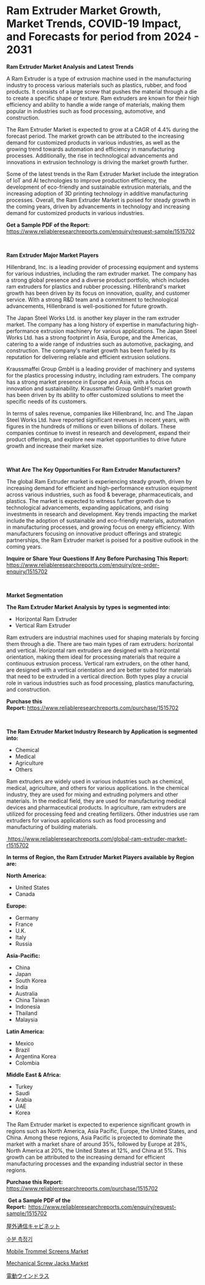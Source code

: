 <p><h1>Ram Extruder Market Growth, Market Trends, COVID-19 Impact, and Forecasts for period from 2024 - 2031</h1></p><p><strong>Ram Extruder Market Analysis and Latest Trends</strong></p>
<p><p>A Ram Extruder is a type of extrusion machine used in the manufacturing industry to process various materials such as plastics, rubber, and food products. It consists of a large screw that pushes the material through a die to create a specific shape or texture. Ram extruders are known for their high efficiency and ability to handle a wide range of materials, making them popular in industries such as food processing, automotive, and construction.</p><p>The Ram Extruder Market is expected to grow at a CAGR of 4.4% during the forecast period. The market growth can be attributed to the increasing demand for customized products in various industries, as well as the growing trend towards automation and efficiency in manufacturing processes. Additionally, the rise in technological advancements and innovations in extrusion technology is driving the market growth further.</p><p>Some of the latest trends in the Ram Extruder Market include the integration of IoT and AI technologies to improve production efficiency, the development of eco-friendly and sustainable extrusion materials, and the increasing adoption of 3D printing technology in additive manufacturing processes. Overall, the Ram Extruder Market is poised for steady growth in the coming years, driven by advancements in technology and increasing demand for customized products in various industries.</p></p>
<p><strong>Get a Sample PDF of the Report:&nbsp;</strong> <a href="https://www.reliableresearchreports.com/enquiry/request-sample/1515702">https://www.reliableresearchreports.com/enquiry/request-sample/1515702</a></p>
<p>&nbsp;</p>
<p><strong>Ram Extruder Major Market Players</strong></p>
<p><p>Hillenbrand, Inc. is a leading provider of processing equipment and systems for various industries, including the ram extruder market. The company has a strong global presence and a diverse product portfolio, which includes ram extruders for plastics and rubber processing. Hillenbrand's market growth has been driven by its focus on innovation, quality, and customer service. With a strong R&D team and a commitment to technological advancements, Hillenbrand is well-positioned for future growth.</p><p>The Japan Steel Works Ltd. is another key player in the ram extruder market. The company has a long history of expertise in manufacturing high-performance extrusion machinery for various applications. The Japan Steel Works Ltd. has a strong footprint in Asia, Europe, and the Americas, catering to a wide range of industries such as automotive, packaging, and construction. The company's market growth has been fueled by its reputation for delivering reliable and efficient extrusion solutions.</p><p>Kraussmaffei Group GmbH is a leading provider of machinery and systems for the plastics processing industry, including ram extruders. The company has a strong market presence in Europe and Asia, with a focus on innovation and sustainability. Kraussmaffei Group GmbH's market growth has been driven by its ability to offer customized solutions to meet the specific needs of its customers.</p><p>In terms of sales revenue, companies like Hillenbrand, Inc. and The Japan Steel Works Ltd. have reported significant revenues in recent years, with figures in the hundreds of millions or even billions of dollars. These companies continue to invest in research and development, expand their product offerings, and explore new market opportunities to drive future growth and increase their market size.</p></p>
<p>&nbsp;</p>
<p><strong>What Are The Key Opportunities For Ram Extruder Manufacturers?</strong></p>
<p><p>The global Ram Extruder market is experiencing steady growth, driven by increasing demand for efficient and high-performance extrusion equipment across various industries, such as food & beverage, pharmaceuticals, and plastics. The market is expected to witness further growth due to technological advancements, expanding applications, and rising investments in research and development. Key trends impacting the market include the adoption of sustainable and eco-friendly materials, automation in manufacturing processes, and growing focus on energy efficiency. With manufacturers focusing on innovative product offerings and strategic partnerships, the Ram Extruder market is poised for a positive outlook in the coming years.</p></p>
<p><strong>Inquire or Share Your Questions If Any Before Purchasing This Report:</strong> <a href="https://www.reliableresearchreports.com/enquiry/pre-order-enquiry/1515702">https://www.reliableresearchreports.com/enquiry/pre-order-enquiry/1515702</a></p>
<p>&nbsp;</p>
<p><strong>Market Segmentation</strong></p>
<p><strong>The Ram Extruder Market Analysis by types is segmented into:</strong></p>
<p><ul><li>Horizontal Ram Extruder</li><li>Vertical Ram Extruder</li></ul></p>
<p><p>Ram extruders are industrial machines used for shaping materials by forcing them through a die. There are two main types of ram extruders: horizontal and vertical. Horizontal ram extruders are designed with a horizontal orientation, making them ideal for processing materials that require a continuous extrusion process. Vertical ram extruders, on the other hand, are designed with a vertical orientation and are better suited for materials that need to be extruded in a vertical direction. Both types play a crucial role in various industries such as food processing, plastics manufacturing, and construction.</p></p>
<p><strong>Purchase this Report:&nbsp;</strong><a href="https://www.reliableresearchreports.com/purchase/1515702">https://www.reliableresearchreports.com/purchase/1515702</a></p>
<p>&nbsp;</p>
<p><strong>The Ram Extruder Market Industry Research by Application is segmented into:</strong></p>
<p><ul><li>Chemical</li><li>Medical</li><li>Agriculture</li><li>Others</li></ul></p>
<p><p>Ram extruders are widely used in various industries such as chemical, medical, agriculture, and others for various applications. In the chemical industry, they are used for mixing and extruding polymers and other materials. In the medical field, they are used for manufacturing medical devices and pharmaceutical products. In agriculture, ram extruders are utilized for processing feed and creating fertilizers. Other industries use ram extruders for various applications such as food processing and manufacturing of building materials.</p></p>
<p><a href="https://www.reliableresearchreports.com/global-ram-extruder-market-r1515702">&nbsp;https://www.reliableresearchreports.com/global-ram-extruder-market-r1515702</a></p>
<p><strong>In terms of Region, the Ram Extruder Market Players available by Region are:</strong></p>
<p>
    <p> <strong> North America: </strong>
        <ul>
            <li>United States</li>
            <li>Canada</li>
        </ul>
        </p> 
    <p> <strong> Europe: </strong>
        <ul>
            <li>Germany</li>
            <li>France</li>
            <li>U.K.</li>
            <li>Italy</li>
            <li>Russia</li>
        </ul>
        </p> 
    <p> <strong> Asia-Pacific: </strong>
        <ul>
            <li>China</li>
            <li>Japan</li>
            <li>South Korea</li>
            <li>India</li>
            <li>Australia</li>
            <li>China Taiwan</li>
            <li>Indonesia</li>
            <li>Thailand</li>
            <li>Malaysia</li>
        </ul>
        </p> 
    <p> <strong> Latin America: </strong>
        <ul>
            <li>Mexico</li>
            <li>Brazil</li>
            <li>Argentina Korea</li>
            <li>Colombia</li>
        </ul>
        </p> 
    <p> <strong> Middle East & Africa: </strong>
        <ul>
            <li>Turkey</li>
            <li>Saudi</li>
            <li>Arabia</li>
            <li>UAE</li>
            <li>Korea</li>
        </ul>
    </p>
    </p>
<p><p>The Ram Extruder market is expected to experience significant growth in regions such as North America, Asia Pacific, Europe, the United States, and China. Among these regions, Asia Pacific is projected to dominate the market with a market share of around 35%, followed by Europe at 28%, North America at 20%, the United States at 12%, and China at 5%. This growth can be attributed to the increasing demand for efficient manufacturing processes and the expanding industrial sector in these regions.</p></p>
<p><strong>Purchase this Report: </strong><a href="https://www.reliableresearchreports.com/purchase/1515702">https://www.reliableresearchreports.com/purchase/1515702</a></p>
<p>&nbsp;<strong>Get a Sample PDF of the Report:&nbsp;&nbsp;</strong><a href="https://www.reliableresearchreports.com/enquiry/request-sample/1515702">https://www.reliableresearchreports.com/enquiry/request-sample/1515702</a></p>
<p><strong></strong></p>
<p><p><a href="https://github.com/EmoryYundt1935/Market-Research-Report-List-1/blob/main/147653838286.md">屋外通信キャビネット</a></p><p><a href="https://github.com/vsap75a286l/Market-Research-Report-List-1/blob/main/690813134634.md">수분 측정기</a></p><p><a href="https://github.com/julyju69/Market-Research-Report-List-3/blob/main/mobile-trommel-screens-market.md">Mobile Trommel Screens Market</a></p><p><a href="https://github.com/gdfhhhj/Market-Research-Report-List-4/blob/main/mechanical-screw-jacks-market.md">Mechanical Screw Jacks Market</a></p><p><a href="https://github.com/mcbeesbxa270/Market-Research-Report-List-1/blob/main/764254938285.md">電動ウインドラス</a></p></p>